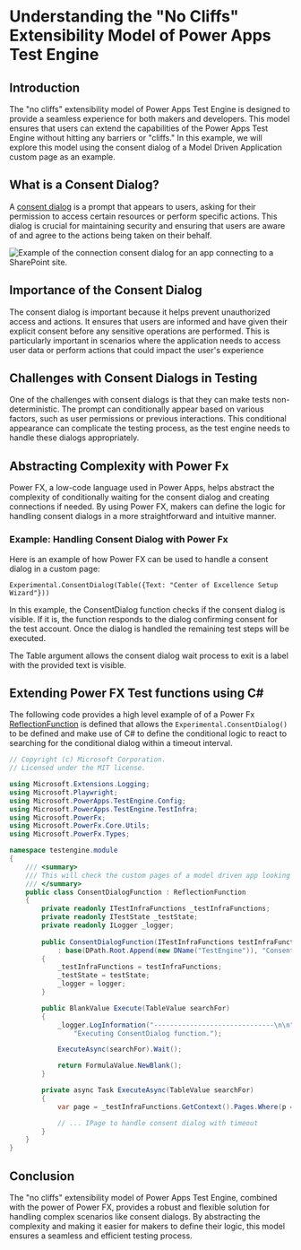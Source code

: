 # Understanding the "No Cliffs" Extensibility Model of Power Apps Test Engine

## Introduction

The "no cliffs" extensibility model of Power Apps Test Engine is designed to provide a seamless experience for both makers and developers. This model ensures that users can extend the capabilities of the Power Apps Test Engine without hitting any barriers or "cliffs." In this example, we will explore this model using the consent dialog of a Model Driven Application custom page as an example.

## What is a Consent Dialog?

A [consent dialog](https://learn.microsoft.com/power-apps/maker/canvas-apps/connections-list#connection-consent-dialog) is a prompt that appears to users, asking for their permission to access certain resources or perform specific actions. This dialog is crucial for maintaining security and ensuring that users are aware of and agree to the actions being taken on their behalf.

![Example of the connection consent dialog for an app connecting to a SharePoint site.](https://learn.microsoft.com/power-apps/maker/canvas-apps/media/connections-list/power_apps_consent_dialog.png)

## Importance of the Consent Dialog

The consent dialog is important because it helps prevent unauthorized access and actions. It ensures that users are informed and have given their explicit consent before any sensitive operations are performed. This is particularly important in scenarios where the application needs to access user data or perform actions that could impact the user's experience

## Challenges with Consent Dialogs in Testing

One of the challenges with consent dialogs is that they can make tests non-deterministic. The prompt can conditionally appear based on various factors, such as user permissions or previous interactions. This conditional appearance can complicate the testing process, as the test engine needs to handle these dialogs appropriately.

## Abstracting Complexity with Power Fx

Power FX, a low-code language used in Power Apps, helps abstract the complexity of conditionally waiting for the consent dialog and creating connections if needed. By using Power FX, makers can define the logic for handling consent dialogs in a more straightforward and intuitive manner.

### Example: Handling Consent Dialog with Power Fx

Here is an example of how Power FX can be used to handle a consent dialog in a custom page:

```powerfx
Experimental.ConsentDialog(Table({Text: "Center of Excellence Setup Wizard"}))
```

In this example, the ConsentDialog function checks if the consent dialog is visible. If it is, the function responds to the dialog confirming consent for the test account. Once the dialog is handled the remaining test steps will be executed.

The Table argument allows the consent dialog wait process to exit is a label with the provided text is visible.

## Extending Power FX Test functions using C#

The following code provides a high level example of of a Power Fx [ReflectionFunction](https://learn.microsoft.com/dotnet/api/microsoft.powerfx.reflectionfunction) is defined that allows the `Experimental.ConsentDialog()` to be defined and make use of C# to define the conditional logic to react to searching for the conditional dialog within a timeout interval. 

```csharp
﻿// Copyright (c) Microsoft Corporation.
// Licensed under the MIT license.

using Microsoft.Extensions.Logging;
using Microsoft.Playwright;
using Microsoft.PowerApps.TestEngine.Config;
using Microsoft.PowerApps.TestEngine.TestInfra;
using Microsoft.PowerFx;
using Microsoft.PowerFx.Core.Utils;
using Microsoft.PowerFx.Types;

namespace testengine.module
{
    /// <summary>
    /// This will check the custom pages of a model driven app looking for a consent dialog
    /// </summary>
    public class ConsentDialogFunction : ReflectionFunction
    {
        private readonly ITestInfraFunctions _testInfraFunctions;
        private readonly ITestState _testState;
        private readonly ILogger _logger;
    
        public ConsentDialogFunction(ITestInfraFunctions testInfraFunctions, ITestState testState, ILogger logger)
            : base(DPath.Root.Append(new DName("TestEngine")), "ConsentDialog", FormulaType.Blank, SearchType)
        {
            _testInfraFunctions = testInfraFunctions;
            _testState = testState;
            _logger = logger;
        }

        public BlankValue Execute(TableValue searchFor)
        {
            _logger.LogInformation("------------------------------\n\n" +
                "Executing ConsentDialog function.");

            ExecuteAsync(searchFor).Wait();

            return FormulaValue.NewBlank();
        }

        private async Task ExecuteAsync(TableValue searchFor)
        {
            var page = _testInfraFunctions.GetContext().Pages.Where(p => p.Url.Contains("main.aspx")).First();

            // ... IPage to handle consent dialog with timeout
        }
    }
}
```

## Conclusion

The "no cliffs" extensibility model of Power Apps Test Engine, combined with the power of Power FX, provides a robust and flexible solution for handling complex scenarios like consent dialogs. By abstracting the complexity and making it easier for makers to define their logic, this model ensures a seamless and efficient testing process.
